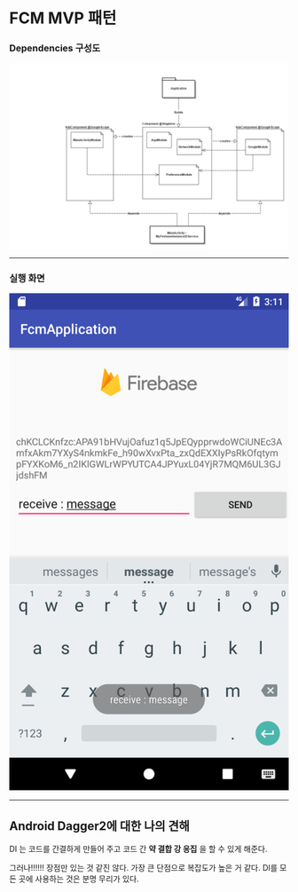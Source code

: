 # FCM MVP 패턴
### Dependencies 구성도
![](https://github.com/kimtaesu/FcmApplication/blob/master/screenshot/di.jpg)

***

### 실행 화면 
![](https://github.com/kimtaesu/FcmApplication/blob/master/screenshot/Screenshot_1493824309.png)

***

## Android Dagger2에 대한 나의 견해

DI 는 코드를 간결하게 만들어 주고 
코드 간 **약 결합 강 응집** 을 할 수 있게 해준다. 

그러나!!!!!! 장점만 있는 것 같진 않다. 
가장 큰 단점으로 복잡도가 높은 거 같다. 
DI를 모든 곳에 사용하는 것은 분명 무리가 있다. 
